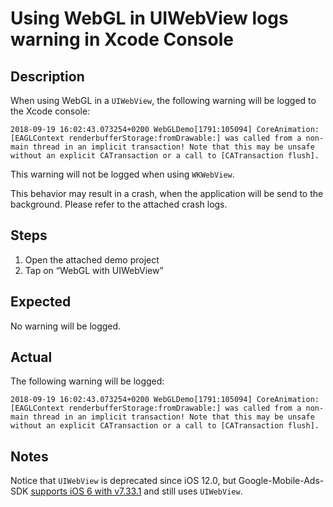 # Using WebGL in UIWebView logs warning in Xcode Console

## Description
When using WebGL in a `UIWebView`, the following warning will be logged to the Xcode console:

```
2018-09-19 16:02:43.073254+0200 WebGLDemo[1791:105094] CoreAnimation: [EAGLContext renderbufferStorage:fromDrawable:] was called from a non-main thread in an implicit transaction! Note that this may be unsafe without an explicit CATransaction or a call to [CATransaction flush].
```

This warning will not be logged when using `WKWebView`.

This behavior may result in a crash, when the application will be send to the background. Please refer to the attached crash logs.

## Steps
1. Open the attached demo project
2. Tap on “WebGL with UIWebView”

## Expected
No warning will be logged.

## Actual
The following warning will be logged:

```
2018-09-19 16:02:43.073254+0200 WebGLDemo[1791:105094] CoreAnimation: [EAGLContext renderbufferStorage:fromDrawable:] was called from a non-main thread in an implicit transaction! Note that this may be unsafe without an explicit CATransaction or a call to [CATransaction flush].
```

## Notes
Notice that `UIWebView` is deprecated since iOS 12.0, but Google-Mobile-Ads-SDK [supports iOS 6 with v7.33.1][1] and still uses `UIWebView`.

[1]: https://github.com/CocoaPods/Specs/blob/master/Specs/5/9/a/Google-Mobile-Ads-SDK/7.33.1/Google-Mobile-Ads-SDK.podspec.json